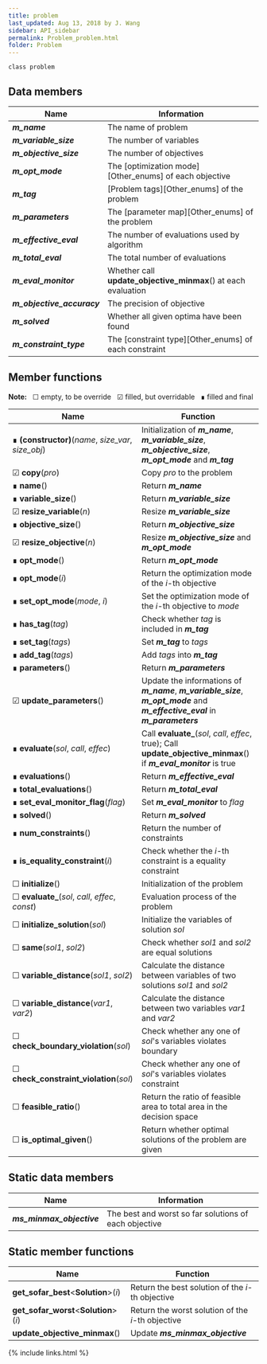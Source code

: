 ```yaml
---
title: problem
last_updated: Aug 13, 2018 by J. Wang
sidebar: API_sidebar
permalink: Problem_problem.html
folder: Problem
---
```

`class problem`

## Data members

|Name                      |Information                                      			 |
|--------------------------|-------------------------------------------------------------|
|***m_name***              |The name of problem											 |
|***m_variable_size***     |The number of variables										 |
|***m_objective_size***    |The number of objectives								     |
|***m_opt_mode***          |The [optimization mode][Other_enums] of each objective       |
|***m_tag***               |[Problem tags][Other_enums] of the problem					 |
|***m_parameters***        |The [parameter map][Other_enums] of the problem				 |
|***m_effective_eval***    |The number of evaluations used by algorithm					 |
|***m_total_eval***        |The total number of evaluations								 |
|***m_eval_monitor***      |Whether call **update_objective_minmax**() at each evaluation|
|***m_objective_accuracy***|The precision of objective									 |
|***m_solved***            |Whether all given optima have been found					 |
|***m_constraint_type***   |The [constraint type][Other_enums] of each constraint        |

## Member functions

**Note:** &nbsp;
&#9744; empty, to be override &nbsp;
&#9745; filled, but overridable &nbsp;
&#8718; filled and final 

|Name                                                     |Function                                                                                                                         |
|---------------------------------------------------------|---------------------------------------------------------------------------------------------------------------------------------|
|&#8718; **(constructor)**(*name*, *size_var*, *size_obj*)|Initialization of ***m_name***, ***m_variable_size***, ***m_objective_size***, ***m_opt_mode*** and ***m_tag***		            |
|&#9745; **copy**(*pro*)                                  |Copy *pro* to the problem																							            |
|&#8718; **name**()                                       |Return ***m_name***																								                |
|&#8718; **variable_size**()                              |Return ***m_variable_size***																							            |
|&#9745; **resize_variable**(*n*)                         |Resize ***m_variable_size***																							            |
|&#8718; **objective_size**()                             |Return ***m_objective_size***																						            |
|&#9745; **resize_objective**(*n*)                        |Resize ***m_objective_size*** and ***m_opt_mode***																                |
|&#8718; **opt_mode**()                                   |Return ***m_opt_mode***																								            |
|&#8718; **opt_mode**(*i*)                                |Return the optimization mode of the *i*-th objective																	            |
|&#8718; **set_opt_mode**(*mode*, *i*)                    |Set the optimization mode of the *i*-th objective to *mode*															            |
|&#8718; **has_tag**(*tag*)                               |Check whether *tag* is included in ***m_tag***												        				            |
|&#8718; **set_tag**(*tags*)                              |Set ***m_tag*** to *tags*																							            |
|&#8718; **add_tag**(*tags*)                              |Add *tags* into ***m_tag***																							            |
|&#8718; **parameters**()                                 |Return ***m_parameters***																							            |
|&#9745; **update_parameters**()                          |Update the informations of ***m_name***, ***m_variable_size***, ***m_opt_mode*** and ***m_effective_eval*** in ***m_parameters***|
|&#8718; **evaluate**(*sol*, *call*, *effec*)             |Call **evaluate_**(*sol*, *call*, *effec*, true); Call **update_objective_minmax**() if ***m_eval_monitor*** is true	            |
|&#8718; **evaluations**()                                |Return ***m_effective_eval***																						            |
|&#8718; **total_evaluations**()                          |Return ***m_total_eval***																							            |
|&#8718; **set_eval_monitor_flag**(*flag*)                |Set ***m_eval_monitor*** to *flag*																					            |
|&#8718; **solved**()                                     |Return ***m_solved***																								            |
|&#8718; **num_constraints**()                            |Return the number of constraints 																					            |
|&#8718; **is_equality_constraint**(*i*)                  |Check whether the *i*-th constraint is a equality constraint															            |
|&#9744; **initialize**()                                 |Initialization of the problem																						            |
|&#9744; **evaluate_**(*sol*, *call*, *effec*, *const*)   |Evaluation process of the problem																					            |
|&#9744; **initialize_solution**(*sol*)                   |Initialize the variables of solution *sol*																			            |
|&#9744; **same**(*sol1*, *sol2*)                         |Check whether *sol1* and *sol2* are equal solutions																	            |
|&#9744; **variable_distance**(*sol1*, *sol2*)            |Calculate the distance between variables of two solutions *sol1* and *sol2*											            |
|&#9744; **variable_distance**(*var1*, *var2*)            |Calculate the distance between two variables *var1* and *var2*														            |
|&#9744; **check_boundary_violation**(*sol*)              |Check whether any one of *sol*'s variables violates boundary															            |
|&#9744; **check_constraint_violation**(*sol*)            |Check whether any one of *sol*'s variables violates constraint														            |
|&#9744; **feasible_ratio**()                             |Return the ratio of feasible area to total area in the decision space												            |
|&#9744; **is_optimal_given**()                           |Return whether optimal solutions of the problem are given														                |

## Static data members

|Name                     |Information                                      	|
|-------------------------|-----------------------------------------------------|
|***ms_minmax_objective***|The best and worst so far solutions of each objective|

## Static member functions

|Name                                            |Function                                     |
|------------------------------------------------|---------------------------------------------|
|**get_sofar_best**\<**Solution**\>(*i*) |Return the best solution of the *i*-th objective     |
|**get_sofar_worst**\<**Solution**\>(*i*)|Return the worst solution of the *i*-th objective    |
|**update_objective_minmax**()                   |Update ***ms_minmax_objective***             |


{% include links.html %}